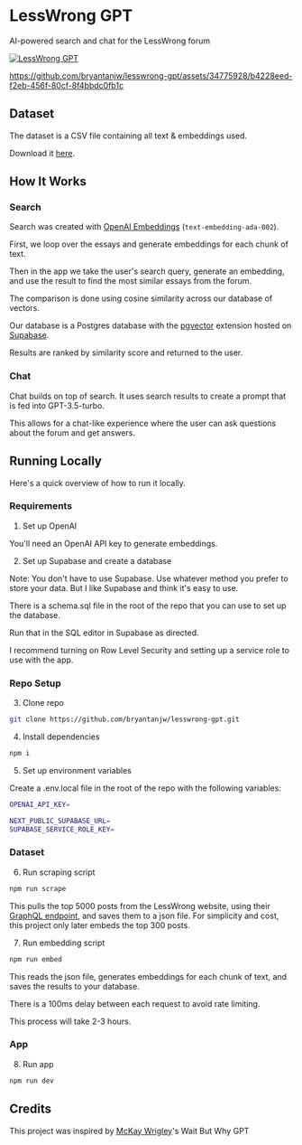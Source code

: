 # LessWrong GPT

AI-powered search and chat for the LessWrong forum

[![LessWrong GPT](./public/lw.png)](https://lesswrong.com/)


https://github.com/bryantanjw/lesswrong-gpt/assets/34775928/b4228eed-f2eb-456f-80cf-8f4bbdc0fb1c


## Dataset

The dataset is a CSV file containing all text & embeddings used.

Download it [here](https://drive.google.com/file/d/1FXYg5TlY6-oMFeCMS0nOsZi7YJjXLBKa/view?usp=sharing).

## How It Works

### Search

Search was created with [OpenAI Embeddings](https://platform.openai.com/docs/guides/embeddings) (`text-embedding-ada-002`).

First, we loop over the essays and generate embeddings for each chunk of text.

Then in the app we take the user's search query, generate an embedding, and use the result to find the most similar essays from the forum.

The comparison is done using cosine similarity across our database of vectors.

Our database is a Postgres database with the [pgvector](https://github.com/pgvector/pgvector) extension hosted on [Supabase](https://supabase.com/).

Results are ranked by similarity score and returned to the user.

### Chat

Chat builds on top of search. It uses search results to create a prompt that is fed into GPT-3.5-turbo.

This allows for a chat-like experience where the user can ask questions about the forum and get answers.

## Running Locally

Here's a quick overview of how to run it locally.

### Requirements

1. Set up OpenAI

You'll need an OpenAI API key to generate embeddings.

2. Set up Supabase and create a database

Note: You don't have to use Supabase. Use whatever method you prefer to store your data. But I like Supabase and think it's easy to use.

There is a schema.sql file in the root of the repo that you can use to set up the database.

Run that in the SQL editor in Supabase as directed.

I recommend turning on Row Level Security and setting up a service role to use with the app.

### Repo Setup

3. Clone repo

```bash
git clone https://github.com/bryantanjw/lesswrong-gpt.git
```

4. Install dependencies

```bash
npm i
```

5. Set up environment variables

Create a .env.local file in the root of the repo with the following variables:

```bash
OPENAI_API_KEY=

NEXT_PUBLIC_SUPABASE_URL=
SUPABASE_SERVICE_ROLE_KEY=
```

### Dataset

6. Run scraping script

```bash
npm run scrape
```

This pulls the top 5000 posts from the LessWrong website, using their [GraphQL endpoint](https://www.lesswrong.com/graphiql), and saves them to a json file. For simplicity and cost, this project only later embeds the top 300 posts.

7. Run embedding script

```bash
npm run embed
```

This reads the json file, generates embeddings for each chunk of text, and saves the results to your database.

There is a 100ms delay between each request to avoid rate limiting.

This process will take 2-3 hours.

### App

8. Run app

```bash
npm run dev
```

## Credits

This project was inspired by [McKay Wrigley](https://twitter.com/mckaywrigley)'s Wait But Why GPT
